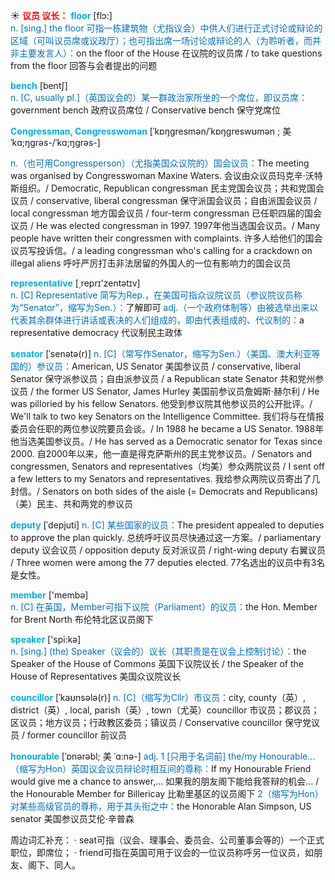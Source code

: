 ☀ <font color="red">**议员 议长：**</font>
<font color="sky blue">**floor**</font> [flɔ:]  
<font color="#0070c0">n. [sing.] the floor 可指一栋建筑物（尤指议会）中供人们进行正式讨论或辩论的区域（可叫议员席或议政厅）；也可指出席一场讨论或辩论的人（为聆听者，而并非主要发言人）：</font>on the floor of the House 在议院的议员席 / to take questions from the floor 回答与会者提出的问题

<font color="sky blue">**bench**</font> [bentʃ]  
<font color="#0070c0">n. [C, usually pl.]（英国议会的）某一群政治家所坐的一个席位，即议员席：</font>government bench 政府议员席位 / Conservative bench 保守党席位
           
<font color="sky blue">**Congressman, Congresswoman**</font> [ˈkɒŋgresmən/ˈkɒŋgreswʊmən ; 美 ˈkɑ;ŋgrəs-/ˈkɑ;ŋgrəs-]

<font color="#0070c0">n.（也可用Congressperson）（尤指美国众议院的）国会议员：</font>The meeting was organised by Congresswoman Maxine Waters. 会议由众议员玛克辛·沃特斯组织。/ Democratic, Republican congressman 民主党国会议员；共和党国会议员 / conservative, liberal congressman 保守派国会议员；自由派国会议员 / local congressman 地方国会议员 / four-term congressman 已任职四届的国会议员 / He was elected congressman in 1997. 1997年他当选国会议员。/ Many people have written their congressmen with complaints. 许多人给他们的国会议员写投诉信。/ a leading congressman who's calling for a crackdown on illegal aliens 呼吁严厉打击非法居留的外国人的一位有影响力的国会议员

<font color="sky blue">**representative**</font> [͵reprɪ'zentətɪv]  
<font color="#0070c0">n. [C] Representative 简写为Rep.，在美国可指众议院议员（参议院议员称为“Senator”，缩写为Sen.）：</font>了解即可 <font color="#0070c0">adj.（一个政府体制等）由被选举出来以代表其余群体进行讲话或表决的人们组成的，即由代表组成的、代议制的：</font>a representative democracy 代议制民主政体
           
<font color="sky blue">**senator**</font> [ˈsenətə(r)]
<font color="#0070c0">n. [C]（常写作Senator，缩写为Sen.）（美国、澳大利亚等国的）参议员：</font>American, US Senator 美国参议员 / conservative, liberal Senator 保守派参议员；自由派参议员 / a Republican state Senator 共和党州参议员 / the former US Senator, James Hurley 美国前参议员詹姆斯·赫尔利 / He was pilloried by his fellow Senators. 他受到参议院其他参议员的公开批评。/ We'll talk to two key Senators on the Intelligence Committee. 我们将与在情报委员会任职的两位参议院要员会谈。/ In 1988 he became a US Senator. 1988年他当选美国参议员。/ He has served as a Democratic senator for Texas since 2000. 自2000年以来，他一直是得克萨斯州的民主党参议员。/ Senators and congressmen, Senators and representatives（均美）参众两院议员 / I sent off a few letters to my Senators and representatives. 我给参众两院议员寄出了几封信。/ Senators on both sides of the aisle (= Democrats and Republicans)（美）民主、共和两党的参议员
           
<font color="sky blue">**deputy**</font> [ˈdepjuti]
<font color="#0070c0">n. [C] 某些国家的议员：</font>The president appealed to deputies to approve the plan quickly. 总统呼吁议员尽快通过这一方案。/ parliamentary deputy 议会议员 / opposition deputy 反对派议员 / right-wing deputy 右翼议员 / Three women were among the 77 deputies elected. 77名选出的议员中有3名是女性。

<font color="sky blue">**member**</font> ['membə]  
<font color="#0070c0">n. [C] 在英国，Member可指下议院（Parliament）的议员：</font>the Hon. Member for Brent North 布伦特北区议员阁下

<font color="sky blue">**speaker**</font> ['spi:kə]  
<font color="#0070c0">n. [sing.] (the) Speaker（议会的）议长（其职责是在议会上控制讨论）：</font>the Speaker of the House of Commons 英国下议院议长 / the Speaker of the House of Representatives 美国众议院议长
           
<font color="sky blue">**councillor**</font> [ˈkaʊnsələ(r)]
<font color="#0070c0">n. [C]（缩写为Cllr）市议员：</font>city, county（英）, district（英）, local, parish（英）, town（尤英）councillor 市议员；郡议员；区议员；地方议员；行政教区委员；镇议员 / Conservative councillor 保守党议员 / former councillor 前议员
          
<font color="sky blue">**honourable**</font> [ˈɒnərəbl; 美 ˈɑ:nə-]
<font color="#0070c0">adj. 1 [只用于名词前] the/my Honourable…（缩写为Hon）英国议会议员辩论时相互间的尊称：</font>If my Honourable Friend would give me a chance to answer,… 如果我的朋友阁下能给我答辩的机会… / the Honourable Member for Billericay 比勒里基区的议员阁下 <font color="#0070c0">2（缩写为Hon）对某些高级官员的尊称，用于其头衔之中：</font>the Honorable Alan Simpson, US senator 美国参议员艾伦·辛普森

周边词汇补充：
· seat可指（议会、理事会、委员会、公司董事会等的）一个正式职位，即席位；
· friend可指在英国可用于议会的一位议员称呼另一位议员，如朋友、阁下、同人。
